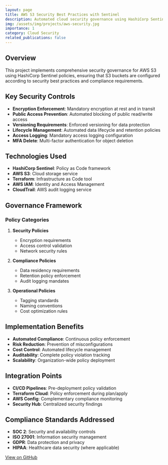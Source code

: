 ```yaml
---
layout: page
title: AWS S3 Security Best Practices with Sentinel
description: Automated cloud security governance using HashiCorp Sentinel for AWS S3 configurations
img: /assets/img/projects/aws-security.jpg
importance: 1
category: Cloud Security
related_publications: false
---
```


## Overview

This project implements comprehensive security governance for AWS S3 using HashiCorp Sentinel policies, ensuring that S3 buckets are configured according to security best practices and compliance requirements.

## Key Security Controls

- **Encryption Enforcement**: Mandatory encryption at rest and in transit
- **Public Access Prevention**: Automated blocking of public read/write access
- **Versioning Requirements**: Enforced versioning for data protection
- **Lifecycle Management**: Automated data lifecycle and retention policies
- **Access Logging**: Mandatory access logging configuration
- **MFA Delete**: Multi-factor authentication for object deletion

## Technologies Used

- **HashiCorp Sentinel**: Policy as Code framework
- **AWS S3**: Cloud storage service
- **Terraform**: Infrastructure as Code tool
- **AWS IAM**: Identity and Access Management
- **CloudTrail**: AWS audit logging service

## Governance Framework

### Policy Categories

1. **Security Policies**
   - Encryption requirements
   - Access control validation
   - Network security rules

2. **Compliance Policies**
   - Data residency requirements
   - Retention policy enforcement
   - Audit logging mandates

3. **Operational Policies**
   - Tagging standards
   - Naming conventions
   - Cost optimization rules

## Implementation Benefits

- **Automated Compliance**: Continuous policy enforcement
- **Risk Reduction**: Prevention of misconfigurations
- **Cost Control**: Automated lifecycle management
- **Auditability**: Complete policy violation tracking
- **Scalability**: Organization-wide policy deployment

## Integration Points

- **CI/CD Pipelines**: Pre-deployment policy validation
- **Terraform Cloud**: Policy enforcement during plan/apply
- **AWS Config**: Complementary compliance monitoring
- **Security Hub**: Centralized security findings

## Compliance Standards Addressed

- **SOC 2**: Security and availability controls
- **ISO 27001**: Information security management
- **GDPR**: Data protection and privacy
- **HIPAA**: Healthcare data security (where applicable)

[View on GitHub](https://github.com/ausmartway/aws-s3-security-best-practice-sentinel)